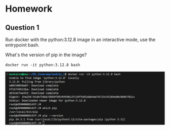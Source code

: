 # Homework

## Question 1

Run docker with the python:3.12.8 image in an interactive mode, use the entrypoint bash.

What's the version of pip in the image?

 `docker run -it python:3.12.8 bash`

 ![alt text](image.png)

 